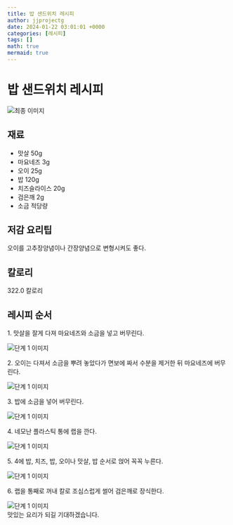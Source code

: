 ```yaml
---
title: 밥 샌드위치 레시피
author: jjprojectg
date: 2024-01-22 03:01:01 +0000
categories: [레시피]
tags: []
math: true
mermaid: true
---
```

<meta name="og:type" content="website"/>
<meta charset="UTF-8"/>
<div class="header">
  <h1>밥 샌드위치 레시피</h1>
</div>

<div class="container my-4">
  <div class="row">
    <div class="col-12 col-md-6">
      <div class="recipe-image">
        <img src="http://www.foodsafetykorea.go.kr/uploadimg/20141117/20141117053753_1416213473486.jpg" class="step-image" alt="최종 이미지"/>
      </div>
    </div>
    <div class="col-12 col-md-6">
      <div class="ingredients">
        <h2>재료</h2>
        <ul class="card">
          <li> 맛살 50g </li>
          <li>  마요네즈 3g </li>
          <li>  오이 25g </li>
          <li>  밥 120g </li>
          <li>  치즈슬라이스 20g </li>
          <li>  검은깨 2g </li>
          <li>  소금 적당량 </li>
</ul>
      </div>
    </div>
    <div class="col-12 col-md-6">
      <div class="ingredients">
        <h2>저감 요리팁</h2>
        <div class="card"> 
          <p>
            오이를 고추장양념이나 간장양념으로 변형시켜도 좋다.
          </p>
        </div>
      </div>
      <div class="ingredients">
        <h2>칼로리</h2>
        <div class="card"> 
          <p>
            322.0 칼로리
          </p>
        </div>
      </div>
    </div>
  </div>

  <h2 class="my-4">레시피 순서</h2>
  <div class="card recipe-card">
    <div class="card-body recipe-step">
      <p class="card-text step-description">1. 맛살을 잘게 다져 마요네즈와 소금을 넣고 버무린다.</p>
      <img src="http://www.foodsafetykorea.go.kr/uploadimg/cook/1016-1.jpg" alt="단계 1 이미지" class="step-image"/>
    </div>
  </div>
  <div class="card recipe-card">
    <div class="card-body recipe-step">
      <p class="card-text step-description">2. 오이는 다져서 소금을 뿌려 놓았다가 면보에 짜서 수분을 제거한 뒤 마요네즈에 버무린다.</p>
      <img src="http://www.foodsafetykorea.go.kr/uploadimg/cook/1016-2.jpg" alt="단계 1 이미지" class="step-image"/>
    </div>
  </div>
  <div class="card recipe-card">
    <div class="card-body recipe-step">
      <p class="card-text step-description">3. 밥에 소금을 넣어 버무린다.</p>
      <img src="http://www.foodsafetykorea.go.kr/uploadimg/cook/1016-3.jpg" alt="단계 1 이미지" class="step-image"/>
    </div>
  </div>
  <div class="card recipe-card">
    <div class="card-body recipe-step">
      <p class="card-text step-description">4. 네모난 플라스틱 통에 랩을 깐다.</p>
      <img src="http://www.foodsafetykorea.go.kr/uploadimg/cook/1016-4.jpg" alt="단계 1 이미지" class="step-image"/>
    </div>
  </div>
  <div class="card recipe-card">
    <div class="card-body recipe-step">
      <p class="card-text step-description">5. 4에 밥, 치즈, 밥, 오이나 맛살, 밥 순서로 얹어 꼭꼭 누른다.</p>
      <img src="http://www.foodsafetykorea.go.kr/uploadimg/cook/1016-5.jpg" alt="단계 1 이미지" class="step-image"/>
    </div>
  </div>
  <div class="card recipe-card">
    <div class="card-body recipe-step">
      <p class="card-text step-description">6. 랩을 통째로 꺼내 칼로 조심스럽게 썰어 검은깨로 장식한다.</p>
      <img src="http://www.foodsafetykorea.go.kr/uploadimg/cook/1016-6.jpg" alt="단계 1 이미지" class="step-image"/>
    </div>
  </div>

</div>
맛있는 요리가 되길 기대하겠습니다.
